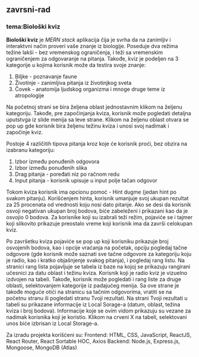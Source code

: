 ## zavrsni-rad
### tema:Biološki kviz

**Biološki kviz** je *MERN stack* aplikacija čija je svrha da na zanimljiv i interaktvni način proveri vaše znanje iz biologije.
Poseduje dva režima težine lakši - bez vremenskog ograničenja, i teži sa vremenskim ograničenjem za odgovaranje na pitanja.
Takođe, kviz je podeljen na 3 kategorije u kojima korisnik može da testira svoje znanje: 

 1. Biljke - poznavanje faune
 2. Životinje - zanimljiva pitanja iz životinjkog sveta
 3. Čovek - anatomija ljudskog organizma i mnoge druge teme iz atropologije

Na početnoj strani se bira željena oblast jednostavnim klikom na željenu kategoriju. Takođe, pre započinjanja kviza, korisnik 
može pogledati detaljna uputstvga iz slide menija sa leve strane. 
Klikom na željenu oblast otvara se pop up gde korisnik bira željenu težinu kviza i unosi svoj nadimak i započinje kviz. 

Postoje 4 različitih tipova pitanja kroz koje će korisnik proći, bez obzira na izabranu kategoriju:
 1. Izbor između ponuđenih odgovora 
 2. Izbor između ponuđenih slika
 3. Drag pitanja - poređati niz po račnom redu
 4. Input pitanja - korisnik upisuje u input polje tačan odgovor
 
 Tokom kviza korisnik ima opcionu pomoć - Hint dugme (jedan hint po svakom pitanju). Korišćenjem hinta, korisnik umanjuje svoj ukupan rezultat
 za 25 procenata od vrednosti koju nosi dato pitanje. Ako se desi da korisnik osvoji negativan ukupan broj bodova, biće zabeleženi i prikazani
 kao da je osvojio 0 bodova. 
 Za korisnike koji su izabrali teži režim, pojaviće se i tajmer koji slikovito prikazuje preostalo vreme koji korisnik ima da završi 
 celokupan kviz. 
 
 Po završetku kviza pojaviće se pop up koji korisniku prikazuje broj osvojenih bodova, kao i opcije vraćanja na početak, opciju pogledaj 
 tačne odgovore (gde korisnik može saznati sve tačne odgovore za kategoriju koju je radio, kao i kratko objašnjenje svakog pitanja), i
 pogledaj rang listu.
 Na stranici rang lista pojavljuje se tabela iz baze na kojoj se prikazuju rangirani učesnici za datu oblast i težinu kviza. Korisnik 
 koji je radio kviz je vizuelno izdvojen na tabeli. Takođe, korisnik može pogledati i rang liste za druge oblasti, selektovanjem kategorije
 iz padajućeg menija. Sa ove strane je takođe moguće otići na stranicu sa tačnim odgovorima, vratiti se na početnu stranu ili pogledati stranu 
 Tvoji rezultati.
 Na strani Tvoji rezultati u tabeli su prikazane informacije iz Local Sorage-a (datum, oblast, težina kviza i broj bodova). 
 Informacije koje se ovim vidom prikazuju su vezane za nadimak korisnika koji je koristio. 
 Klikom na crveni X na tabeli, selektovani unos biće izbrisan iz Local Storage-a.
 
 Za izradu projekta korišćeni su: 
 Frontend: HTML, CSS, JavaScript, ReactJS, React Router, React Sortable HOC, Axios
 Backend: Node.js, Express.js, Mongoose, MongoDB (Atlas)
 
 
